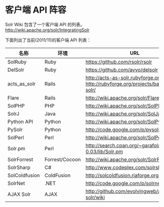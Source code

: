 # 客户端 API 阵容

Solr Wiki 包含了一个客户端 API 的列表。 http://wiki.apache.org/solr/IntegratingSolr

下面列出了当前(2011/11)的客户端 API 列表：

|   名称    |   环境   | URL        |
|----------|---------|-------------|
|SolRuby   |Ruby     |https://github.com/rsolr/rsolr|
|DelSolr   |Ruby     |https://github.com/avvo/delsolr|
|acts_as_solr |Rails |http://acts-as-solr.rubyforge.org/, http://rubyforge.org/projects/background-solr/|
|Flare     |Rails    |http://wiki.apache.org/solr/Flare|
|SolPHP    |PHP      |http://wiki.apache.org/solr/SolPHP|
|SolrJ     |Java     |http://wiki.apache.org/solr/SolJava|
|Python API |Python  |http://wiki.apache.org/solr/SolPython|
|PySolr    |Python   |http://code.google.com/p/pysolr/|
|SolPerl   |Perl     |http://wiki.apache.org/solr/SolPerl|
|Solr.pm   |Perl     |http://search.cpan.org/~garafola/Solr-0.03/lib/Solr.pm|
|SolrForrest |Forrest/Cocoon |http://wiki.apache.org/solr/SolrForrest|
|SolrSharp |C#       |http://www.codeplex.com/solrsharp|
|SolColdfusion |ColdFusion |http://solcoldfusion.riaforge.org/|
|SolrNet   |.NET     |http://code.google.com/p/solrnet/|
|AJAX Solr |AJAX     |http://github.com/evolvingweb/ajax-solr/wiki|
